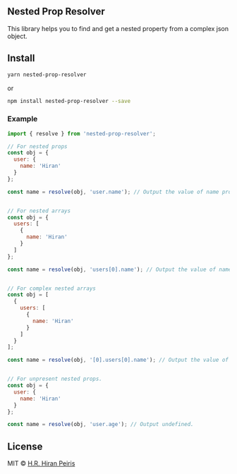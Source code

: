 ## Nested Prop Resolver
This library helps you to find and get a nested property from a complex json object.

## Install
```sh
yarn nested-prop-resolver
```
or
```sh
npm install nested-prop-resolver --save

```

### Example

```js
import { resolve } from 'nested-prop-resolver';

// For nested props
const obj = {
  user: {
    name: 'Hiran'
  }
};

const name = resolve(obj, 'user.name'); // Output the value of name property.


// For nested arrays
const obj = {
  users: [
    {
      name: 'Hiran'
    }
  ]
};

const name = resolve(obj, 'users[0].name'); // Output the value of name property.


// For complex nested arrays
const obj = [
  {
    users: [
      {
        name: 'Hiran'
      }
    ]
  }
];

const name = resolve(obj, '[0].users[0].name'); // Output the value of name property.


// For unpresent nested props.
const obj = {
  user: {
    name: 'Hiran'
  }
};

const name = resolve(obj, 'user.age'); // Output undefined.

```


## License

MIT © [H.R. Hiran Peiris](https://github.com/hiranpeiris)
